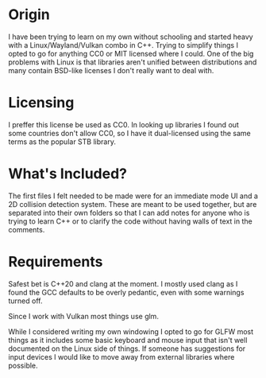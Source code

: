 # Origin
  I have been trying to learn on my own without schooling and started heavy with a Linux/Wayland/Vulkan combo in C++.  Trying to simplify things I opted to go for anything CC0 or MIT licensed where I could.  One of the big problems with Linux is that libraries aren't unified between distributions and many contain BSD-like licenses I don't really want to deal with.

# Licensing
  I preffer this license be used as CC0.  In looking up libraries I found out some countries don't allow CC0, so I have it dual-licensed using the same terms as the popular STB library.

# What's Included?
  The first files I felt needed to be made were for an immediate mode UI and a 2D collision detection system.  These are meant to be used together, but are separated into their own folders so that I can add notes for anyone who is trying to learn C++ or to clarify the code without having walls of text in the comments.

# Requirements
  Safest bet is C++20 and clang at the moment.  I mostly used clang as I found the GCC defaults to be overly pedantic, even with some warnings turned off.

  Since I work with Vulkan most things use glm.

  While I considered writing my own windowing I opted to go for GLFW most things as it includes some basic keyboard and mouse input that isn't well documented on the Linux side of things.  If someone has suggestions for input devices I would like to move away from external libraries where possible.
